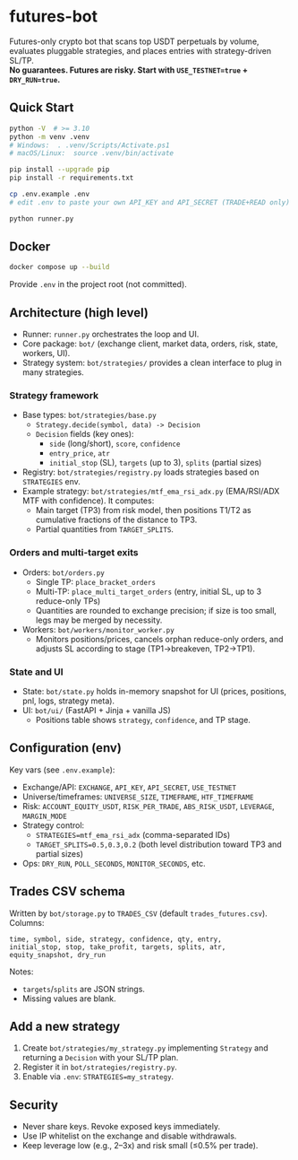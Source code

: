 # futures-bot

Futures-only crypto bot that scans top USDT perpetuals by volume, evaluates pluggable strategies, and places entries with strategy-driven SL/TP.  
**No guarantees. Futures are risky. Start with `USE_TESTNET=true` + `DRY_RUN=true`.**

## Quick Start
```bash
python -V  # >= 3.10
python -m venv .venv
# Windows:  . .venv/Scripts/Activate.ps1
# macOS/Linux:  source .venv/bin/activate

pip install --upgrade pip
pip install -r requirements.txt

cp .env.example .env
# edit .env to paste your own API_KEY and API_SECRET (TRADE+READ only)

python runner.py
```

## Docker
```bash
docker compose up --build
```
Provide `.env` in the project root (not committed).

## Architecture (high level)
- Runner: `runner.py` orchestrates the loop and UI.
- Core package: `bot/` (exchange client, market data, orders, risk, state, workers, UI).
- Strategy system: `bot/strategies/` provides a clean interface to plug in many strategies.

### Strategy framework
- Base types: `bot/strategies/base.py`
  - `Strategy.decide(symbol, data) -> Decision`
  - `Decision` fields (key ones):
    - `side` (long/short), `score`, `confidence`
    - `entry_price`, `atr`
    - `initial_stop` (SL), `targets` (up to 3), `splits` (partial sizes)
- Registry: `bot/strategies/registry.py` loads strategies based on `STRATEGIES` env.
- Example strategy: `bot/strategies/mtf_ema_rsi_adx.py` (EMA/RSI/ADX MTF with confidence). It computes:
  - Main target (TP3) from risk model, then positions T1/T2 as cumulative fractions of the distance to TP3.
  - Partial quantities from `TARGET_SPLITS`.

### Orders and multi-target exits
- Orders: `bot/orders.py`
  - Single TP: `place_bracket_orders`
  - Multi-TP: `place_multi_target_orders` (entry, initial SL, up to 3 reduce-only TPs)
  - Quantities are rounded to exchange precision; if size is too small, legs may be merged by necessity.
- Workers: `bot/workers/monitor_worker.py`
  - Monitors positions/prices, cancels orphan reduce-only orders, and adjusts SL according to stage (TP1→breakeven, TP2→TP1).

### State and UI
- State: `bot/state.py` holds in-memory snapshot for UI (prices, positions, pnl, logs, strategy meta).
- UI: `bot/ui/` (FastAPI + Jinja + vanilla JS)
  - Positions table shows `strategy`, `confidence`, and TP stage.

## Configuration (env)
Key vars (see `.env.example`):
- Exchange/API: `EXCHANGE`, `API_KEY`, `API_SECRET`, `USE_TESTNET`
- Universe/timeframes: `UNIVERSE_SIZE`, `TIMEFRAME`, `HTF_TIMEFRAME`
- Risk: `ACCOUNT_EQUITY_USDT`, `RISK_PER_TRADE`, `ABS_RISK_USDT`, `LEVERAGE`, `MARGIN_MODE`
- Strategy control:
  - `STRATEGIES=mtf_ema_rsi_adx` (comma-separated IDs)
  - `TARGET_SPLITS=0.5,0.3,0.2` (both level distribution toward TP3 and partial sizes)
- Ops: `DRY_RUN`, `POLL_SECONDS`, `MONITOR_SECONDS`, etc.

## Trades CSV schema
Written by `bot/storage.py` to `TRADES_CSV` (default `trades_futures.csv`). Columns:
```
time, symbol, side, strategy, confidence, qty, entry,
initial_stop, stop, take_profit, targets, splits, atr,
equity_snapshot, dry_run
```
Notes:
- `targets`/`splits` are JSON strings.
- Missing values are blank.

## Add a new strategy
1) Create `bot/strategies/my_strategy.py` implementing `Strategy` and returning a `Decision` with your SL/TP plan.  
2) Register it in `bot/strategies/registry.py`.  
3) Enable via `.env`: `STRATEGIES=my_strategy`.

## Security
- Never share keys. Revoke exposed keys immediately.
- Use IP whitelist on the exchange and disable withdrawals.
- Keep leverage low (e.g., 2–3x) and risk small (≤0.5% per trade).
